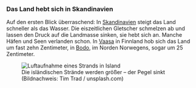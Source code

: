### Das Land hebt sich in Skandinavien

Auf den ersten Blick überraschend: In [Skandinavien](https://correctiv.org/recherchen/klima/artikel/2017/07/28/steigende-meere-finnland-schweden/) steigt das Land schneller als das Wasser. Die eiszeitlichen Gletscher schmelzen ab und lassen den Druck auf die Landmasse sinken, sie hebt sich an. Manche Häfen und Seen verlanden schon. In [Vaasa](https://searise.correctiv.org/de/explore/stations/57) in Finnland hob sich das Land um fast zehn Zentimeter, in [Bodo](https://searise.correctiv.org/de/explore/stations/562), im Norden Norwegens, sogar um 25 Zentimeter.

<figure>
  <img alt="Luftaufnahme eines Strands in Island" src="https://correctiv.org/media/public/cf/dd/cfdd45d8-ec72-497b-acdc-a6a382685c2a/island_black.jpg" />
  <figcaption>
    Die isländischen Strände werden größer – der Pegel sinkt (Bildnachweis:&nbsp;Tim&nbsp;Trad&nbsp;/&nbsp;unsplash.com)
  </figcaption>
</figure>
